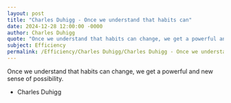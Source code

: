 ```yaml
---
layout: post
title: "Charles Duhigg - Once we understand that habits can"
date: 2024-12-28 12:00:00 -0000
author: Charles Duhigg
quote: "Once we understand that habits can change, we get a powerful and new sense of possibility."
subject: Efficiency
permalink: /Efficiency/Charles Duhigg/Charles Duhigg - Once we understand that habits can
---
```


Once we understand that habits can change, we get a powerful and new sense of possibility.

- Charles Duhigg
